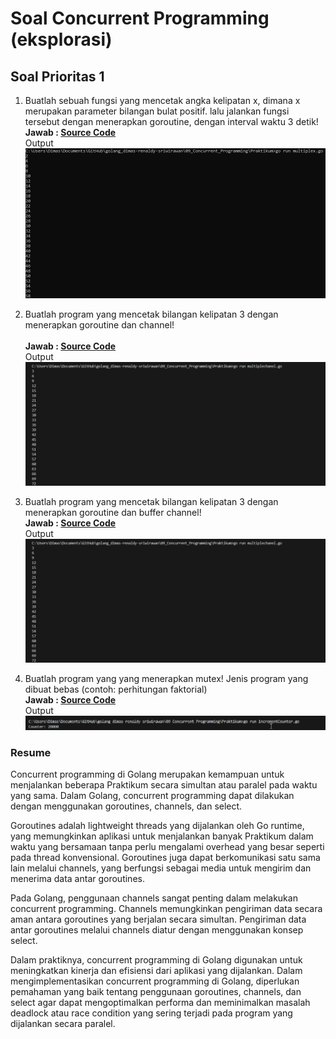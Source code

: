  # Soal Concurrent Programming (eksplorasi)

## Soal Prioritas 1 
1. Buatlah sebuah fungsi yang mencetak angka kelipatan x, dimana x merupakan parameter bilangan bulat positif. lalu jalankan fungsi tersebut dengan menerapkan goroutine, dengan interval waktu 3 detik! 
   <br>********************************Jawab :  [Source Code](Praktikum/multiplex.go)********************************   
   Output 
   <br>![Alt Text](Screenshot/multiplex.png)<br>

2. Buatlah program yang mencetak bilangan kelipatan 3 dengan menerapkan goroutine dan channel!   
   <br>********************************Jawab :  [Source Code](Praktikum/multiplechanel.go)********************************   
   Output 
   <br>![Alt Text](Screenshot/multiplechannel.png)<br>

3. Buatlah program yang mencetak bilangan kelipatan 3 dengan menerapkan goroutine dan buffer channel!
   <br>********************************Jawab :  [Source Code](Praktikum/multiplesbuferchanel.go)********************************   
   Output 
   <br>![Alt Text](Screenshot/multiplechannel.png)<br>

4. Buatlah  program yang yang menerapkan mutex! Jenis program yang dibuat bebas (contoh: perhitungan faktorial)
    <br>********************************Jawab :  [Source Code](Praktikum/incrementCounter.go)********************************   
   Output 
   <br>![Alt Text](Screenshot/mutex.png)<br>



### Resume
Concurrent programming di Golang merupakan kemampuan untuk menjalankan beberapa Praktikum secara simultan atau paralel pada waktu yang sama. Dalam Golang, concurrent programming dapat dilakukan dengan menggunakan goroutines, channels, dan select.

Goroutines adalah lightweight threads yang dijalankan oleh Go runtime, yang memungkinkan aplikasi untuk menjalankan banyak Praktikum dalam waktu yang bersamaan tanpa perlu mengalami overhead yang besar seperti pada thread konvensional. Goroutines juga dapat berkomunikasi satu sama lain melalui channels, yang berfungsi sebagai media untuk mengirim dan menerima data antar goroutines.

Pada Golang, penggunaan channels sangat penting dalam melakukan concurrent programming. Channels memungkinkan pengiriman data secara aman antara goroutines yang berjalan secara simultan. Pengiriman data antar goroutines melalui channels diatur dengan menggunakan konsep select.

Dalam praktiknya, concurrent programming di Golang digunakan untuk meningkatkan kinerja dan efisiensi dari aplikasi yang dijalankan. Dalam mengimplementasikan concurrent programming di Golang, diperlukan pemahaman yang baik tentang penggunaan goroutines, channels, dan select agar dapat mengoptimalkan performa dan meminimalkan masalah deadlock atau race condition yang sering terjadi pada program yang dijalankan secara paralel.

